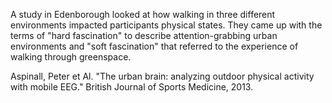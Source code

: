 A study in Edenborough looked at how walking in three different environments impacted participants physical states. They came up with the terms of "hard fascination" to describe attention-grabbing urban environments and "soft fascination" that referred to the experience of walking through greenspace.  

Aspinall, Peter et Al. "The urban brain: analyzing outdoor physical activity with mobile EEG." British Journal of Sports Medicine, 2013. 

